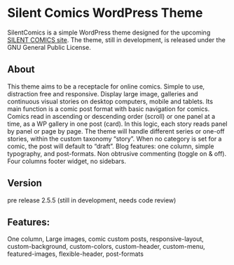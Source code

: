 # Silent Comics WordPress Theme

SilentComics is a simple WordPress theme designed for the upcoming [SILENT COMICS site](http://silent-comics.com). The theme, still in development, is released under the GNU General Public License.

## About
This theme aims to be a receptacle for online comics. Simple to use, distraction free and responsive. Display large image, galleries and continuous visual stories on desktop computers, mobile and tablets. Its main function is a comic post format with basic navigation for comics. Comics read in ascending or descending order (scroll) or one panel at a time, as a WP gallery in one post (card). In this logic, each story reads panel by panel or page by page. The theme will handle different series or one-off stories, within the custom taxonomy “story”. When no category is set for a comic, the post will default to “draft”. Blog features: one column, simple typography, and post-formats. Non obtrusive commenting (toggle on & off). Four columns footer widget, no sidebars.

## Version
pre release 2.5.5 (still in development, needs code review)

## Features:

One column, Large images, comic custom posts, responsive-layout, custom-background, custom-colors, custom-header, custom-menu, featured-images, flexible-header, post-formats